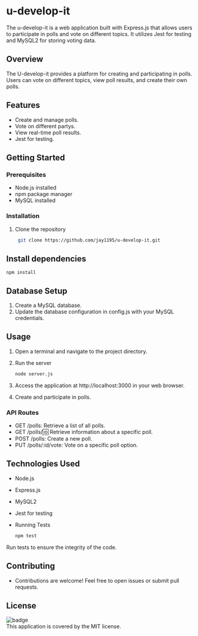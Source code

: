 # u-develop-it

The u-develop-it is a web application built with Express.js that allows users to participate in polls and vote on different topics. It utilizes Jest for testing and MySQL2 for storing voting data.

## Overview

The U-develop-it provides a platform for creating and participating in polls. Users can vote on different topics, view poll results, and create their own polls.

## Features

- Create and manage polls.
- Vote on different partys.
- View real-time poll results.
- Jest for testing.

## Getting Started

### Prerequisites

- Node.js installed
- npm package manager
- MySQL installed

### Installation

1. Clone the repository
   
   ```bash
    git clone https://github.com/jay1195/u-develop-it.git
   
## Install dependencies
    npm install

## Database Setup
1. Create a MySQL database.
2. Update the database configuration in config.js with your MySQL credentials.

## Usage
1. Open a terminal and navigate to the project directory.
2. Run the server
   
   ```bash
   node server.js

3. Access the application at http://localhost:3000 in your web browser.
4. Create and participate in polls.
   
### API Routes
- GET /polls: Retrieve a list of all polls.
- GET /polls/:id: Retrieve information about a specific poll.
- POST /polls: Create a new poll.
- PUT /polls/:id/vote: Vote on a specific poll option.
  
## Technologies Used
- Node.js
- Express.js
- MySQL2
- Jest for testing
- Running Tests
  
  ````bash
  npm test
  
Run tests to ensure the integrity of the code.

## Contributing
- Contributions are welcome! Feel free to open issues or submit pull requests.

## License
![badge](https://img.shields.io/badge/license-MIT-brightgreen)
<br />
This application is covered by the MIT license. 
